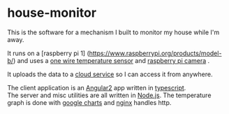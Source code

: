 # house-monitor

This is the software for a mechanism I built to monitor my house while I'm away.

It runs on a [raspberry pi 1] (https://www.raspberrypi.org/products/model-b/) and 
uses a [one wire temperature sensor](https://www.sparkfun.com/products/245) and 
[raspberry pi camera](https://www.sparkfun.com/products/11868) .
 
It uploads the data to a [cloud service](https://aws.amazon.com/ec2/) so I can access it from anywhere.

The client application is an [Angular2](http://www.angular2.com/) app written in [typescript](http://typescriptlang.org).  
The server and misc utilities are all written in [Node.js](https://nodejs.org/en/).  The temperature graph is done
with [google charts](https://developers.google.com/chart/?hl=en) and [nginx](https://www.nginx.com/resources/wiki/) handles http.




